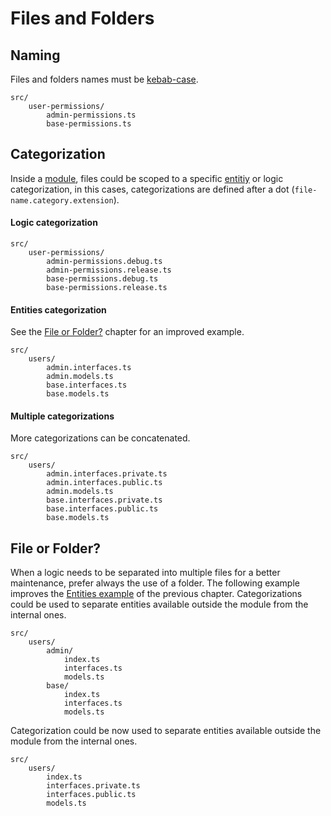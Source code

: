 # Files and Folders

## Naming

Files and folders names must be [kebab-case](/naming-conventions#cases).

```
src/
    user-permissions/
        admin-permissions.ts
        base-permissions.ts
```

## Categorization

Inside a [module](/naming-conventions#modules), files could be scoped to a specific [entitiy](/naming-conventions#entities) or logic categorization, in this cases, categorizations are defined after a dot (`file-name.category.extension`).

#### Logic categorization

```
src/
    user-permissions/
        admin-permissions.debug.ts
        admin-permissions.release.ts
        base-permissions.debug.ts
        base-permissions.release.ts
```

#### Entities categorization

See the [File or Folder?](#file-or-folder) chapter for an improved example.

```
src/
    users/
        admin.interfaces.ts
        admin.models.ts
        base.interfaces.ts
        base.models.ts
```

#### Multiple categorizations

More categorizations can be concatenated.

```
src/
    users/
        admin.interfaces.private.ts
        admin.interfaces.public.ts
        admin.models.ts
        base.interfaces.private.ts
        base.interfaces.public.ts
        base.models.ts
```

## File or Folder?

When a logic needs to be separated into multiple files for a better maintenance, prefer always the use of a folder.
The following example improves the [Entities example](#entities-example) of the previous chapter. Categorizations could be used to separate entities available outside the module from the internal ones.

```
src/
    users/
        admin/
            index.ts
            interfaces.ts
            models.ts
        base/
            index.ts
            interfaces.ts
            models.ts
```

Categorization could be now used to separate entities available outside the module from the internal ones.

```
src/
    users/
        index.ts
        interfaces.private.ts
        interfaces.public.ts
        models.ts
```
